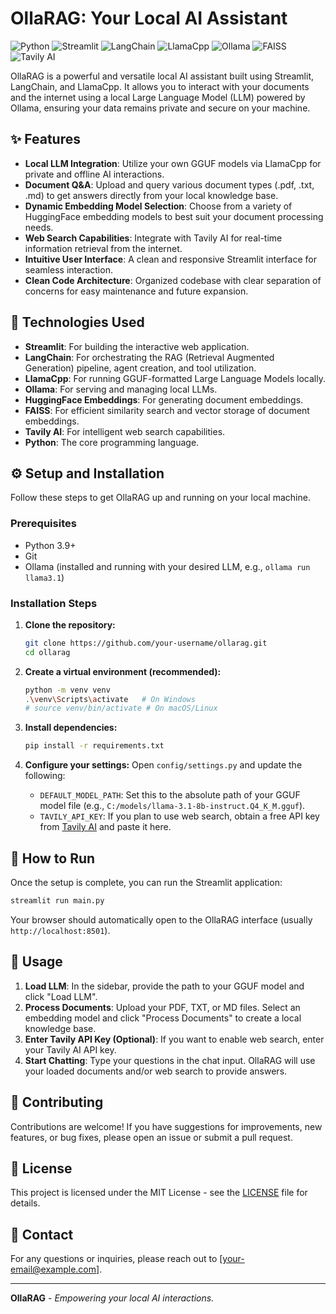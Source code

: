 # OllaRAG: Your Local AI Assistant

![Python](https://img.shields.io/badge/Python-3.9%2B-blue?style=for-the-badge&logo=python&logoColor=white)
![Streamlit](https://img.shields.io/badge/Streamlit-FF4B4B?style=for-the-badge&logo=streamlit&logoColor=white)
![LangChain](https://img.shields.io/badge/LangChain-0.1.0-green?style=for-the-badge&logo=langchain&logoColor=white)
![LlamaCpp](https://img.shields.io/badge/LlamaCpp-0.2.0-orange?style=for-the-badge&logo=llama&logoColor=white)
![Ollama](https://img.shields.io/badge/Ollama-0.1.0-purple?style=for-the-badge&logo=ollama&logoColor=white)
![FAISS](https://img.shields.io/badge/FAISS-VectorStore-yellow?style=for-the-badge&logo=vectorworks&logoColor=white)
![Tavily AI](https://img.shields.io/badge/Tavily%20AI-Search-red?style=for-the-badge&logo=google&logoColor=white)

OllaRAG is a powerful and versatile local AI assistant built using Streamlit, LangChain, and LlamaCpp. It allows you to interact with your documents and the internet using a local Large Language Model (LLM) powered by Ollama, ensuring your data remains private and secure on your machine.

## ✨ Features

- **Local LLM Integration**: Utilize your own GGUF models via LlamaCpp for private and offline AI interactions.
- **Document Q&A**: Upload and query various document types (.pdf, .txt, .md) to get answers directly from your local knowledge base.
- **Dynamic Embedding Model Selection**: Choose from a variety of HuggingFace embedding models to best suit your document processing needs.
- **Web Search Capabilities**: Integrate with Tavily AI for real-time information retrieval from the internet.
- **Intuitive User Interface**: A clean and responsive Streamlit interface for seamless interaction.
- **Clean Code Architecture**: Organized codebase with clear separation of concerns for easy maintenance and future expansion.

## 🚀 Technologies Used

- **Streamlit**: For building the interactive web application.
- **LangChain**: For orchestrating the RAG (Retrieval Augmented Generation) pipeline, agent creation, and tool utilization.
- **LlamaCpp**: For running GGUF-formatted Large Language Models locally.
- **Ollama**: For serving and managing local LLMs.
- **HuggingFace Embeddings**: For generating document embeddings.
- **FAISS**: For efficient similarity search and vector storage of document embeddings.
- **Tavily AI**: For intelligent web search capabilities.
- **Python**: The core programming language.

## ⚙️ Setup and Installation

Follow these steps to get OllaRAG up and running on your local machine.

### Prerequisites

- Python 3.9+
- Git
- Ollama (installed and running with your desired LLM, e.g., `ollama run llama3.1`)

### Installation Steps

1. **Clone the repository:**
   ```bash
   git clone https://github.com/your-username/ollarag.git
   cd ollarag
   ```

2. **Create a virtual environment (recommended):**
   ```bash
   python -m venv venv
   .\venv\Scripts\activate   # On Windows
   # source venv/bin/activate # On macOS/Linux
   ```

3. **Install dependencies:**
   ```bash
   pip install -r requirements.txt
   ```

4. **Configure your settings:**
   Open `config/settings.py` and update the following:
   - `DEFAULT_MODEL_PATH`: Set this to the absolute path of your GGUF model file (e.g., `C:/models/llama-3.1-8b-instruct.Q4_K_M.gguf`).
   - `TAVILY_API_KEY`: If you plan to use web search, obtain a free API key from [Tavily AI](https://tavily.com/) and paste it here.

## 🏃 How to Run

Once the setup is complete, you can run the Streamlit application:

```bash
streamlit run main.py
```

Your browser should automatically open to the OllaRAG interface (usually `http://localhost:8501`).

## 🚀 Usage

1.  **Load LLM**: In the sidebar, provide the path to your GGUF model and click "Load LLM".
2.  **Process Documents**: Upload your PDF, TXT, or MD files. Select an embedding model and click "Process Documents" to create a local knowledge base.
3.  **Enter Tavily API Key (Optional)**: If you want to enable web search, enter your Tavily AI API key.
4.  **Start Chatting**: Type your questions in the chat input. OllaRAG will use your loaded documents and/or web search to provide answers.

## 🤝 Contributing

Contributions are welcome! If you have suggestions for improvements, new features, or bug fixes, please open an issue or submit a pull request.

## 📄 License

This project is licensed under the MIT License - see the [LICENSE](LICENSE) file for details.

## 📧 Contact

For any questions or inquiries, please reach out to [your-email@example.com].

---

**OllaRAG** - *Empowering your local AI interactions.*